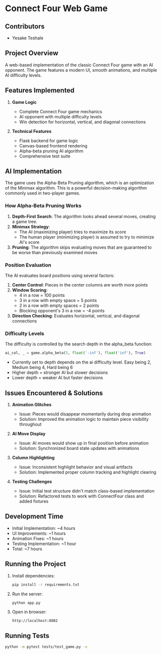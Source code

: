 # Connect Four Web Game

## Contributors
- Yesake Teshale

## Project Overview
A web-based implementation of the classic Connect Four game with an AI opponent. The game features a modern UI, smooth animations, and multiple AI difficulty levels.

## Features Implemented
1. **Game Logic**
   - Complete Connect Four game mechanics
   - AI opponent with multiple difficulty levels
   - Win detection for horizontal, vertical, and diagonal connections


2. **Technical Features**
   - Flask backend for game logic
   - Canvas-based frontend rendering
   - Alpha-beta pruning AI algorithm
   - Comprehensive test suite

## AI Implementation
The game uses the Alpha-Beta Pruning algorithm, which is an optimization of the Minimax algorithm. This is a powerful decision-making algorithm commonly used in two-player games.

### How Alpha-Beta Pruning Works
1. **Depth-First Search**: The algorithm looks ahead several moves, creating a game tree.
2. **Minimax Strategy**: 
   - The AI (maximizing player) tries to maximize its score
   - The human player (minimizing player) is assumed to try to minimize AI's score
3. **Pruning**: The algorithm skips evaluating moves that are guaranteed to be worse than previously examined moves

### Position Evaluation
The AI evaluates board positions using several factors:
1. **Center Control**: Pieces in the center columns are worth more points
2. **Window Scoring**:
   - 4 in a row = 100 points
   - 3 in a row with empty space = 5 points
   - 2 in a row with empty spaces = 2 points
   - Blocking opponent's 3 in a row = -4 points
3. **Direction Checking**: Evaluates horizontal, vertical, and diagonal connections

### Difficulty Levels
The difficulty is controlled by the search depth in the alpha_beta function:
```python
ai_col, _ = game.alpha_beta(5, float('-inf'), float('inf'), True)
```
- Currently set to depth depends on the ai difficulty level. Easy being 2, Medium being 4, Hard being 6
- Higher depth = stronger AI but slower decisions
- Lower depth = weaker AI but faster decisions

## Issues Encountered & Solutions
1. **Animation Glitches**
   - Issue: Pieces would disappear momentarily during drop animation
   - Solution: Improved the animation logic to maintain piece visibility throughout

2. **AI Move Display**
   - Issue: AI moves would show up in final position before animation
   - Solution: Synchronized board state updates with animations

3. **Column Highlighting**
   - Issue: Inconsistent highlight behavior and visual artifacts
   - Solution: Implemented proper column tracking and highlight clearing

4. **Testing Challenges**
   - Issue: Initial test structure didn't match class-based implementation
   - Solution: Refactored tests to work with ConnectFour class and added fixtures

## Development Time
- Initial Implementation: ~4 hours
- UI Improvements: ~1 hours
- Animation Fixes: ~1 hours
- Testing Implementation: ~1 hour
- Total: ~7 hours

## Running the Project
1. Install dependencies:
   ```bash
   pip install -r requirements.txt
   ```

2. Run the server:
   ```bash
   python app.py
   ```

3. Open in browser:
   ```
   http://localhost:8082
   ```

## Running Tests
```bash
python -m pytest tests/test_game.py -v
```
